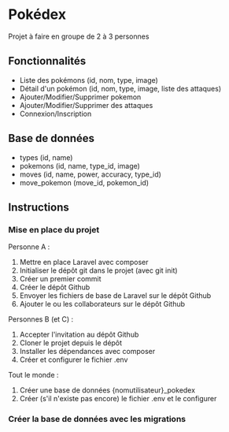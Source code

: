 # Pokédex

Projet à faire en groupe de 2 à 3 personnes

## Fonctionnalités

* Liste des pokémons (id, nom, type, image)
* Détail d'un pokémon (id, nom, type, image, liste des attaques)
* Ajouter/Modifier/Supprimer pokemon
* Ajouter/Modifier/Supprimer des attaques
* Connexion/Inscription

## Base de données

* types (id, name)
* pokemons (id, name, type_id, image)
* moves (id, name, power, accuracy, type_id)
* move_pokemon (move_id, pokemon_id)

## Instructions

### Mise en place du projet

Personne A : 
1. Mettre en place Laravel avec composer
2. Initialiser le dépôt git dans le projet (avec git init)
3. Créer un premier commit
4. Créer le dépôt Github
5. Envoyer les fichiers de base de Laravel sur le dépôt Github
6. Ajouter le ou les collaborateurs sur le dépôt Github

Personnes B (et C) :
1. Accepter l'invitation au dépôt Github
2. Cloner le projet depuis le dépôt
3. Installer les dépendances avec composer
4. Créer et configurer le fichier .env

Tout le monde :
1. Créer une base de données {nomutilisateur}_pokedex
2. Créer (s'il n'existe pas encore) le fichier .env et le configurer

### Créer la base de données avec les migrations